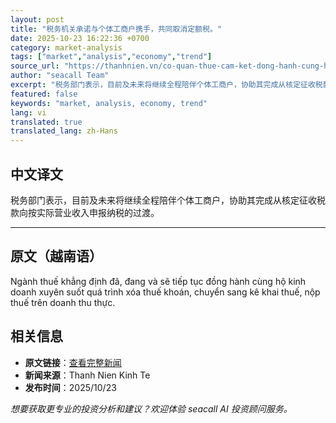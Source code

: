 ```yaml
---
layout: post
title: "税务机关承诺与个体工商户携手，共同取消定额税。"
date: 2025-10-23 16:22:36 +0700
category: market-analysis
tags: ["market","analysis","economy","trend"]
source_url: "https://thanhnien.vn/co-quan-thue-cam-ket-dong-hanh-cung-ho-kinh-doanh-trong-xoa-thue-khoan-185251023211403763.htm"
author: "seacall Team"
excerpt: "税务部门表示，目前及未来将继续全程陪伴个体工商户，协助其完成从核定征收税款向按实际营业收入申报纳税的过渡。..."
featured: false
keywords: "market, analysis, economy, trend"
lang: vi
translated: true
translated_lang: zh-Hans
---
```


## 中文译文

税务部门表示，目前及未来将继续全程陪伴个体工商户，协助其完成从核定征收税款向按实际营业收入申报纳税的过渡。

---

## 原文（越南语）

Ng&agrave;nh thuế khẳng định đ&atilde;, đang v&agrave; sẽ tiếp tục đồng h&agrave;nh c&ugrave;ng hộ kinh doanh xuy&ecirc;n suốt qu&aacute; tr&igrave;nh x&oacute;a thuế kho&aacute;n, chuyển sang k&ecirc; khai thuế, nộp thuế tr&ecirc;n doanh thu thực.

## 相关信息

- **原文链接**：[查看完整新闻](https://thanhnien.vn/co-quan-thue-cam-ket-dong-hanh-cung-ho-kinh-doanh-trong-xoa-thue-khoan-185251023211403763.htm)
- **新闻来源**：Thanh Nien Kinh Te
- **发布时间**：2025/10/23

*想要获取更专业的投资分析和建议？欢迎体验 seacall AI 投资顾问服务。*